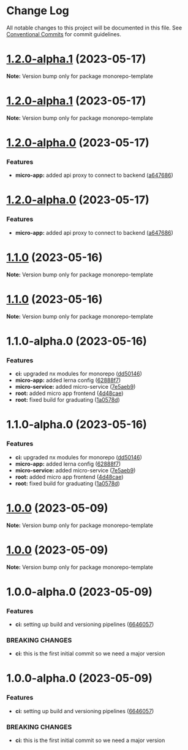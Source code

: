 # Change Log

All notable changes to this project will be documented in this file.
See [Conventional Commits](https://conventionalcommits.org) for commit guidelines.

# [1.2.0-alpha.1](https://github.com/inscriptors/micro-app-template/compare/v1.2.0-alpha.0...v1.2.0-alpha.1) (2023-05-17)

**Note:** Version bump only for package monorepo-template

# [1.2.0-alpha.1](https://github.com/inscriptors/micro-app-template/compare/v1.2.0-alpha.0...v1.2.0-alpha.1) (2023-05-17)

**Note:** Version bump only for package monorepo-template

# [1.2.0-alpha.0](https://github.com/inscriptors/micro-app-template/compare/v1.1.0...v1.2.0-alpha.0) (2023-05-17)

### Features

-   **micro-app:** added api proxy to connect to backend ([a647686](https://github.com/inscriptors/micro-app-template/commit/a6476868d006be820699b87fed76be9f8753ce00))

# [1.2.0-alpha.0](https://github.com/inscriptors/micro-app-template/compare/v1.1.0...v1.2.0-alpha.0) (2023-05-17)

### Features

-   **micro-app:** added api proxy to connect to backend ([a647686](https://github.com/inscriptors/micro-app-template/commit/a6476868d006be820699b87fed76be9f8753ce00))

# [1.1.0](https://github.com/inscriptors/micro-app-template/compare/v1.1.0-alpha.0...v1.1.0) (2023-05-16)

**Note:** Version bump only for package monorepo-template

# [1.1.0](https://github.com/inscriptors/micro-app-template/compare/v1.1.0-alpha.0...v1.1.0) (2023-05-16)

**Note:** Version bump only for package monorepo-template

# 1.1.0-alpha.0 (2023-05-16)

### Features

-   **ci:** upgraded nx modules for monorepo ([dd50146](https://github.com/inscriptors/micro-app-template/commit/dd5014686e876fd94f94c7cc2d86cbe5aa8f468f))
-   **micro-app:** added lerna config ([62888f7](https://github.com/inscriptors/micro-app-template/commit/62888f77bec787ba4182c12bc4a75bf15bfa418b))
-   **micro-service:** added micro-service ([7e5aeb9](https://github.com/inscriptors/micro-app-template/commit/7e5aeb939d39f424f3f4cca75e175574f0fce2c3))
-   **root:** added micro app frontend ([4d48cae](https://github.com/inscriptors/micro-app-template/commit/4d48cae8d433ec8aed441ce7a24427ce57fc0b84))
-   **root:** fixed build for graduating ([1a0578d](https://github.com/inscriptors/micro-app-template/commit/1a0578dd3bc04f382559e58e5a27325a15fbd4bd))

# 1.1.0-alpha.0 (2023-05-16)

### Features

-   **ci:** upgraded nx modules for monorepo ([dd50146](https://github.com/inscriptors/micro-app-template/commit/dd5014686e876fd94f94c7cc2d86cbe5aa8f468f))
-   **micro-app:** added lerna config ([62888f7](https://github.com/inscriptors/micro-app-template/commit/62888f77bec787ba4182c12bc4a75bf15bfa418b))
-   **micro-service:** added micro-service ([7e5aeb9](https://github.com/inscriptors/micro-app-template/commit/7e5aeb939d39f424f3f4cca75e175574f0fce2c3))
-   **root:** added micro app frontend ([4d48cae](https://github.com/inscriptors/micro-app-template/commit/4d48cae8d433ec8aed441ce7a24427ce57fc0b84))
-   **root:** fixed build for graduating ([1a0578d](https://github.com/inscriptors/micro-app-template/commit/1a0578dd3bc04f382559e58e5a27325a15fbd4bd))

# [1.0.0](https://github.com/inscriptors/monorepo-template/compare/v1.0.0-alpha.0...v1.0.0) (2023-05-09)

**Note:** Version bump only for package monorepo-template

# [1.0.0](https://github.com/inscriptors/monorepo-template/compare/v1.0.0-alpha.0...v1.0.0) (2023-05-09)

**Note:** Version bump only for package monorepo-template

# 1.0.0-alpha.0 (2023-05-09)

### Features

-   **ci:** setting up build and versioning pipelines ([6646057](https://github.com/inscriptors/monorepo-template/commit/66460576ba1336d80c0eb5ec0564005f0118a4f9))

### BREAKING CHANGES

-   **ci:** this is the first initial commit so we need a major version

# 1.0.0-alpha.0 (2023-05-09)

### Features

-   **ci:** setting up build and versioning pipelines ([6646057](https://github.com/inscriptors/monorepo-template/commit/66460576ba1336d80c0eb5ec0564005f0118a4f9))

### BREAKING CHANGES

-   **ci:** this is the first initial commit so we need a major version
